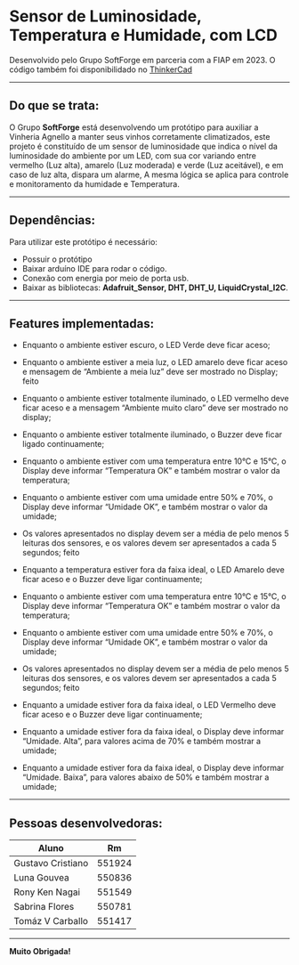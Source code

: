 # Sensor de Luminosidade, Temperatura e Humidade, com LCD
Desenvolvido pelo Grupo SoftForge em parceria com a FIAP em 2023.
O código também foi disponibilidado no [ThinkerCad](https://www.tinkercad.com/things/2qor2xkAKCt)

---

## Do que se trata:

O Grupo **SoftForge** está desenvolvendo um protótipo para auxiliar a Vinheria Agnello a manter seus vinhos corretamente climatizados, este projeto é constituído de um sensor de luminosidade que indica o nível da luminosidade do ambiente por um LED, com sua cor variando entre vermelho (Luz alta), amarelo (Luz moderada) e verde (Luz aceitável), e em caso de luz alta, dispara um alarme, A mesma lógica se aplica para controle e monitoramento da humidade e Temperatura.

---

## Dependências:

Para utilizar este protótipo é necessário:

* Possuir o protótipo
* Baixar arduíno IDE para rodar o código.
* Conexão com energia por meio de porta usb.
* Baixar as bibliotecas: **Adafruit_Sensor, DHT, DHT_U, LiquidCrystal_I2C**.

--- 

## Features implementadas:

* Enquanto o ambiente estiver escuro, o LED Verde deve ficar aceso; ​

* Enquanto o ambiente estiver a meia luz, o LED amarelo deve ficar aceso e mensagem de “Ambiente a meia luz” deve ser mostrado no Display; feito​

* Enquanto o ambiente estiver totalmente iluminado, o LED vermelho deve ficar aceso e a mensagem “Ambiente muito claro” deve ser mostrado no display; ​

* Enquanto o ambiente estiver totalmente iluminado, o Buzzer deve ficar ligado continuamente; ​

* Enquanto o ambiente estiver com uma temperatura entre 10°C e 15°C, o Display deve informar “Temperatura OK” e também mostrar o valor da temperatura;  ​

* Enquanto o ambiente estiver com uma umidade entre 50% e 70%, o Display deve informar “Umidade OK”, e também mostrar o valor da umidade; ​

* Os valores apresentados no display devem ser a média de pelo menos 5 leituras dos sensores, e os valores devem ser apresentados a cada 5 segundos; feito​

* Enquanto a temperatura estiver fora da faixa ideal, o LED Amarelo deve ficar aceso e o Buzzer deve ligar continuamente;​

* Enquanto o ambiente estiver com uma temperatura entre 10°C e 15°C, o Display deve informar “Temperatura OK” e também mostrar o valor da temperatura;  ​

* Enquanto o ambiente estiver com uma umidade entre 50% e 70%, o Display deve informar “Umidade OK”, e também mostrar o valor da umidade; ​

* Os valores apresentados no display devem ser a média de pelo menos 5 leituras dos sensores, e os valores devem ser apresentados a cada 5 segundos; feito​

* Enquanto a umidade estiver fora da faixa ideal, o LED Vermelho deve ficar aceso e o Buzzer deve ligar continuamente;​

* Enquanto a umidade estiver fora da faixa ideal, o Display deve informar “Umidade. Alta”, para valores acima de 70% e também mostrar a umidade;​

* Enquanto a umidade estiver fora da faixa ideal, o Display deve informar “Umidade. Baixa”, para valores abaixo de 50% e também mostrar a umidade;​

--- 

## Pessoas desenvolvedoras:

| Aluno  | Rm |
| ----------------- | ------------- |
| Gustavo Cristiano | 551924  |
| Luna Gouvea  | 550836  |
| Rony Ken Nagai  | 551549  |
| Sabrina Flores  | 550781  |
| Tomáz V Carballo | 551417  |

---

**Muito Obrigada!**


